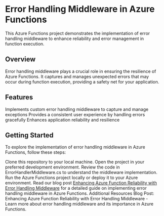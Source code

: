 # Error Handling Middleware in Azure Functions
This Azure Functions project demonstrates the implementation of error handling middleware to enhance reliability and error management in function execution.

## Overview
Error handling middleware plays a crucial role in ensuring the resilience of Azure Functions. It captures and manages unexpected errors that may occur during function execution, providing a safety net for your application.

## Features
Implements custom error handling middleware to capture and manage exceptions
Provides a consistent user experience by handling errors gracefully
Enhances application reliability and resilience

## Getting Started
To explore the implementation of error handling middleware in Azure Functions, follow these steps:

Clone this repository to your local machine.
Open the project in your preferred development environment.
Review the code in ErrorHandlerMiddleware.cs to understand the middleware implementation.
Run the Azure Functions project locally or deploy it to your Azure environment.
Read our blog post [Enhancing Azure Function Reliability with Error Handling Middleware](https://wiseservices.co.uk/post/18cf9e5f-f790-4bee-9f9e-4866701c9762) for a detailed guide on implementing error handling middleware in Azure Functions.
Additional Resources
Blog Post: Enhancing Azure Function Reliability with Error Handling Middleware - Learn more about error handling middleware and its importance in Azure Functions.
